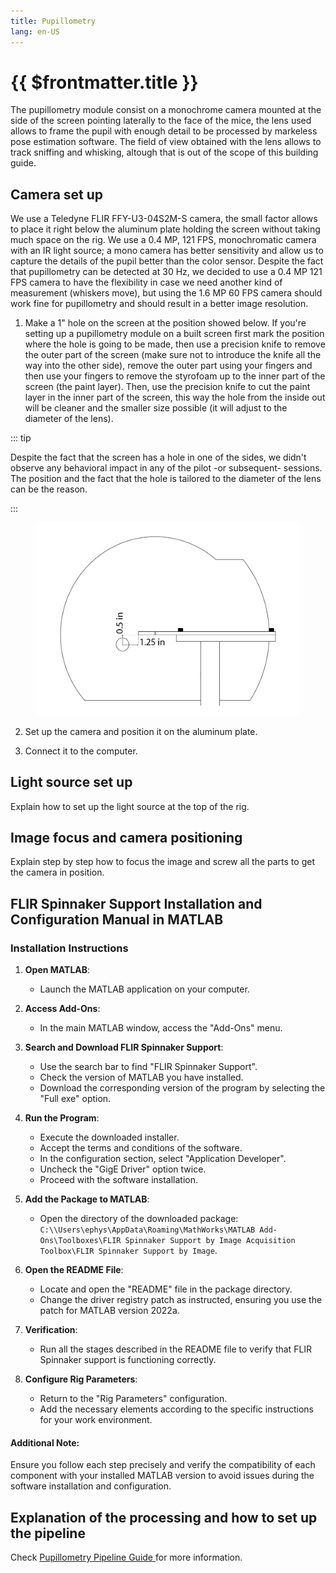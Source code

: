 ```yaml
---
title: Pupillometry
lang: en-US
---
```


# {{ $frontmatter.title }}

The pupillometry module consist on a monochrome camera mounted at the side of the screen pointing laterally to the face of the mice, the lens used allows to frame the pupil with enough detail to be processed by markeless pose estimation software. The field of view obtained with the lens allows to track sniffing and whisking, altough that is out of the scope of this building guide.

[comment]: # (Add an image with the camera set up)

## Camera set up

We use a Teledyne FLIR FFY-U3-04S2M-S camera, the small factor allows to place it right below the aluminum plate holding the screen without taking much space on the rig. We use a 0.4 MP, 121 FPS, monochromatic camera with an IR light source; a mono camera has better sensitivity and allow us to capture the details of the pupil better than the color sensor. Despite the fact that pupillometry can be detected at 30 Hz, we decided to use a 0.4 MP 121 FPS camera to have the flexibility in case we need another kind of measurement (whiskers move), but using the 1.6 MP 60 FPS camera should work fine for pupillometry and should result in a better image resolution.

1. Make a 1" hole on the screen at the position showed below. If you're setting up a pupillometry module on a built screen first mark the position where the hole is going to be made, then use a precision knife to remove the outer part of the screen (make sure not to introduce the knife all the way into the other side), remove the outer part using your fingers and then use your fingers to remove the styrofoam up to the inner part of the screen (the paint layer). Then, use the precision knife to cut the paint layer in the inner part of the screen, this way the hole from the inside out will be cleaner and the smaller size possible (it will adjust to the diameter of the lens).

::: tip

Despite the fact that the screen has a hole in one of the sides, we didn't observe any behavioral impact in any of the pilot -or subsequent- sessions. The position and the fact that the hole is tailored to the diameter of the lens can be the reason.

:::

<figure>
  <img src='./assets/images/pupillometry/pupillometry-1.png'>
</figure>

2. Set up the camera and position it on the aluminum plate.

[comment]: # (Image of the thorlabs parts and how to assemble them in fusion 360, and a couple of photos on the final result)

3. Connect it to the computer.

## Light source set up

Explain how to set up the light source at the top of the rig.

[comment]: # (Drawing on how to assemble the Thorlabs parts and a photo if I have of the result)

## Image focus and camera positioning

Explain step by step how to focus the image and screw all the parts to get the camera in position.

[comment]: # (Image of how the mice should look)

## FLIR Spinnaker Support Installation and Configuration Manual in MATLAB

### Installation Instructions

1. **Open MATLAB**:
   - Launch the MATLAB application on your computer.

2. **Access Add-Ons**:
   - In the main MATLAB window, access the "Add-Ons" menu.

3. **Search and Download FLIR Spinnaker Support**:
   - Use the search bar to find "FLIR Spinnaker Support".
   - Check the version of MATLAB you have installed.
   - Download the corresponding version of the program by selecting the "Full exe" option.

4. **Run the Program**:
   - Execute the downloaded installer.
   - Accept the terms and conditions of the software.
   - In the configuration section, select "Application Developer".
   - Uncheck the "GigE Driver" option twice.
   - Proceed with the software installation.

5. **Add the Package to MATLAB**:
   - Open the directory of the downloaded package: `C:\\Users\ephys\AppData\Roaming\MathWorks\MATLAB Add-Ons\Toolboxes\FLIR Spinnaker Support by Image Acquisition Toolbox\FLIR Spinnaker Support by Image`.

6. **Open the README File**:
   - Locate and open the "README" file in the package directory.
   - Change the driver registry patch as instructed, ensuring you use the patch for MATLAB version 2022a.

7. **Verification**:
   - Run all the stages described in the README file to verify that FLIR Spinnaker support is functioning correctly.

8. **Configure Rig Parameters**:
   - Return to the "Rig Parameters" configuration.
   - Add the necessary elements according to the specific instructions for your work environment.

#### Additional Note:
Ensure you follow each step precisely and verify the compatibility of each component with your installed MATLAB version to avoid issues during the software installation and configuration.


## Explanation of the processing and how to set up the pipeline

Check <a href="https://braincogs.github.io/software/pupillometry_guide.html"> Pupillometry Pipeline Guide </a> for more information.
